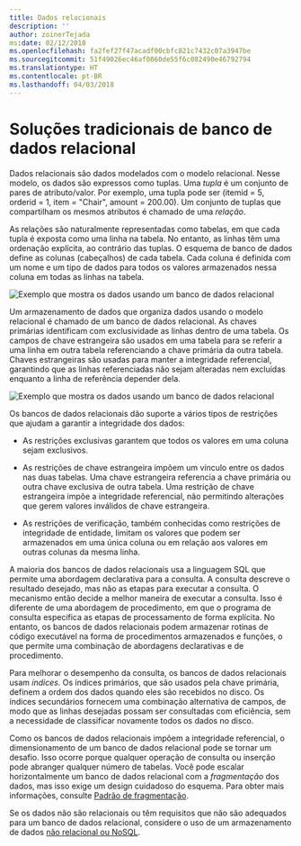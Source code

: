 ```yaml
---
title: Dados relacionais
description: ''
author: zoinerTejada
ms:date: 02/12/2018
ms.openlocfilehash: fa2fef27f47acadf00cbfc821c7432c07a3947be
ms.sourcegitcommit: 51f49026ec46af0860de55f6c082490e46792794
ms.translationtype: HT
ms.contentlocale: pt-BR
ms.lasthandoff: 04/03/2018
---
```

# <a name="traditional-relational-database-solutions"></a>Soluções tradicionais de banco de dados relacional

Dados relacionais são dados modelados com o modelo relacional. Nesse modelo, os dados são expressos como tuplas. Uma *tupla* é um conjunto de pares de atributo/valor. Por exemplo, uma tupla pode ser (itemid = 5, orderid = 1, item = "Chair", amount = 200.00). Um conjunto de tuplas que compartilham os mesmos atributos é chamado de uma *relação*. 

As relações são naturalmente representadas como tabelas, em que cada tupla é exposta como uma linha na tabela. No entanto, as linhas têm uma ordenação explícita, ao contrário das tuplas. O esquema de banco de dados define as colunas (cabeçalhos) de cada tabela. Cada coluna é definida com um nome e um tipo de dados para todos os valores armazenados nessa coluna em todas as linhas na tabela.

![Exemplo que mostra os dados usando um banco de dados relacional](../images/example-relational.png)

Um armazenamento de dados que organiza dados usando o modelo relacional é chamado de um banco de dados relacional. As chaves primárias identificam com exclusividade as linhas dentro de uma tabela. Os campos de chave estrangeira são usados em uma tabela para se referir a uma linha em outra tabela referenciando a chave primária da outra tabela. Chaves estrangeiras são usadas para manter a integridade referencial, garantindo que as linhas referenciadas não sejam alteradas nem excluídas enquanto a linha de referência depender dela. 

![Exemplo que mostra os dados usando um banco de dados relacional](../images/example-relational2.png)

Os bancos de dados relacionais dão suporte a vários tipos de restrições que ajudam a garantir a integridade dos dados:

- As restrições exclusivas garantem que todos os valores em uma coluna sejam exclusivos. 

- As restrições de chave estrangeira impõem um vínculo entre os dados nas duas tabelas. Uma chave estrangeira referencia a chave primária ou outra chave exclusiva de outra tabela. Uma restrição de chave estrangeira impõe a integridade referencial, não permitindo alterações que gerem valores inválidos de chave estrangeira.

- As restrições de verificação, também conhecidas como restrições de integridade de entidade, limitam os valores que podem ser armazenados em uma única coluna ou em relação aos valores em outras colunas da mesma linha. 

A maioria dos bancos de dados relacionais usa a linguagem SQL que permite uma abordagem declarativa para a consulta. A consulta descreve o resultado desejado, mas não as etapas para executar a consulta. O mecanismo então decide a melhor maneira de executar a consulta. Isso é diferente de uma abordagem de procedimento, em que o programa de consulta especifica as etapas de processamento de forma explícita. No entanto, os bancos de dados relacionais podem armazenar rotinas de código executável na forma de procedimentos armazenados e funções, o que permite uma combinação de abordagens declarativas e de procedimento.

Para melhorar o desempenho da consulta, os bancos de dados relacionais usam *índices*. Os índices primários, que são usados pela chave primária, definem a ordem dos dados quando eles são recebidos no disco. Os índices secundários fornecem uma combinação alternativa de campos, de modo que as linhas desejadas possam ser consultadas com eficiência, sem a necessidade de classificar novamente todos os dados no disco.

Como os bancos de dados relacionais impõem a integridade referencial, o dimensionamento de um banco de dados relacional pode se tornar um desafio. Isso ocorre porque qualquer operação de consulta ou inserção pode abranger qualquer número de tabelas. Você pode escalar horizontalmente um banco de dados relacional com a *fragmentação* dos dados, mas isso exige um design cuidadoso do esquema. Para obter mais informações, consulte [Padrão de fragmentação](../../patterns/sharding.md).

Se os dados não são relacionais ou têm requisitos que não são adequados para um banco de dados relacional, considere o uso de um armazenamento de dados [não relacional ou NoSQL](../big-data/non-relational-data.md).
